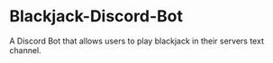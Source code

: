 # Blackjack-Discord-Bot
A Discord Bot that allows users to play blackjack in their servers text channel.
